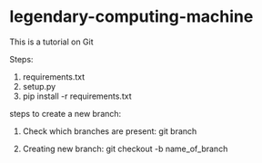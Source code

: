 # legendary-computing-machine
This is a tutorial on Git

Steps:
1. requirements.txt
2. setup.py
3. pip install -r requirements.txt 

steps to create a new branch:
1. Check which branches are present:
    git branch

2. Creating new branch:
    git checkout -b name_of_branch




